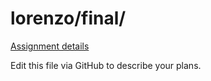 # lorenzo/final/

[Assignment details](/homework/final)

Edit this file via GitHub to describe your plans.
